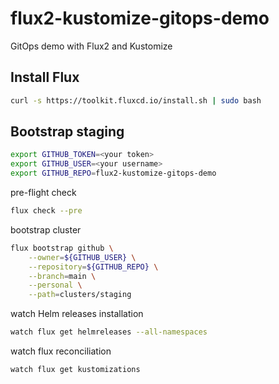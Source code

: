 # flux2-kustomize-gitops-demo

GitOps demo with Flux2 and Kustomize

## Install Flux

```bash
curl -s https://toolkit.fluxcd.io/install.sh | sudo bash
```

## Bootstrap staging

```bash
export GITHUB_TOKEN=<your token>
export GITHUB_USER=<your username>
export GITHUB_REPO=flux2-kustomize-gitops-demo
```

pre-flight check

```bash
flux check --pre
```

bootstrap cluster

```bash
flux bootstrap github \
    --owner=${GITHUB_USER} \
    --repository=${GITHUB_REPO} \
    --branch=main \
    --personal \
    --path=clusters/staging
```

watch Helm releases installation

```bash
watch flux get helmreleases --all-namespaces
```

watch flux reconciliation

```bash
watch flux get kustomizations
```
